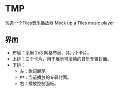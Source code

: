 # TMP
仿造一个Tiles音乐播放器 Mock up a Tiles music player


## 界面

- 布局：采用 2x3 网格布局，共六个卡片。
- 上排：三个卡片，用于展示可滚动的音乐专辑封面。
- 下排：
  - 左：歌词展示。
  - 中：当前播放的专辑封面。
  - 右：播放控制面板。


